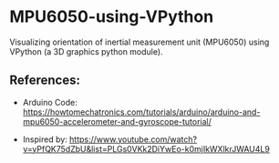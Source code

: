 # MPU6050-using-VPython
Visualizing orientation of inertial measurement unit (MPU6050) using VPython (a 3D graphics python module).


## References:
- Arduino Code: https://howtomechatronics.com/tutorials/arduino/arduino-and-mpu6050-accelerometer-and-gyroscope-tutorial/

- Inspired by: https://www.youtube.com/watch?v=yPfQK75dZbU&list=PLGs0VKk2DiYwEo-k0mjIkWXlkrJWAU4L9
